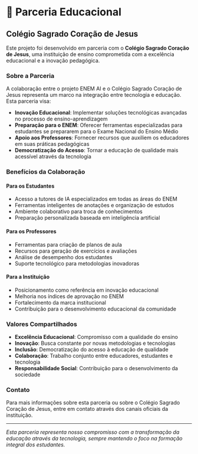 # 🤝 Parceria Educacional

## Colégio Sagrado Coração de Jesus

Este projeto foi desenvolvido em parceria com o **Colégio Sagrado Coração de Jesus**, uma instituição de ensino comprometida com a excelência educacional e a inovação pedagógica.

### Sobre a Parceria

A colaboração entre o projeto ENEM AI e o Colégio Sagrado Coração de Jesus representa um marco na integração entre tecnologia e educação. Esta parceria visa:

- **Inovação Educacional**: Implementar soluções tecnológicas avançadas no processo de ensino-aprendizagem
- **Preparação para o ENEM**: Oferecer ferramentas especializadas para estudantes se prepararem para o Exame Nacional do Ensino Médio
- **Apoio aos Professores**: Fornecer recursos que auxiliem os educadores em suas práticas pedagógicas
- **Democratização do Acesso**: Tornar a educação de qualidade mais acessível através da tecnologia

### Benefícios da Colaboração

#### Para os Estudantes
- Acesso a tutores de IA especializados em todas as áreas do ENEM
- Ferramentas inteligentes de anotações e organização de estudos
- Ambiente colaborativo para troca de conhecimentos
- Preparação personalizada baseada em inteligência artificial

#### Para os Professores
- Ferramentas para criação de planos de aula
- Recursos para geração de exercícios e avaliações
- Análise de desempenho dos estudantes
- Suporte tecnológico para metodologias inovadoras

#### Para a Instituição
- Posicionamento como referência em inovação educacional
- Melhoria nos índices de aprovação no ENEM
- Fortalecimento da marca institucional
- Contribuição para o desenvolvimento educacional da comunidade

### Valores Compartilhados

- **Excelência Educacional**: Compromisso com a qualidade do ensino
- **Inovação**: Busca constante por novas metodologias e tecnologias
- **Inclusão**: Democratização do acesso à educação de qualidade
- **Colaboração**: Trabalho conjunto entre educadores, estudantes e tecnologia
- **Responsabilidade Social**: Contribuição para o desenvolvimento da sociedade

### Contato

Para mais informações sobre esta parceria ou sobre o Colégio Sagrado Coração de Jesus, entre em contato através dos canais oficiais da instituição.

---

*Esta parceria representa nosso compromisso com a transformação da educação através da tecnologia, sempre mantendo o foco na formação integral dos estudantes.*